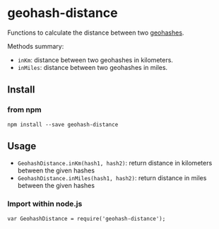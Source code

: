 geohash-distance
=======

Functions to calculate the distance between two [geohashes](http://en.wikipedia.org/wiki/Geohash).

Methods summary:

- `inKm`: distance between two geohashes in kilometers.
- `inMiles`: distance between two geohashes in miles.

Install
-------

### from npm

    npm install --save geohash-distance

Usage
-----


- `GeohashDistance.inKm(hash1, hash2)`: return distance in kilometers between the given hashes
- `GeohashDistance.inMiles(hash1, hash2)`: return distance in miles between the given hashes

### Import within node.js

    var GeohashDistance = require('geohash-distance');
